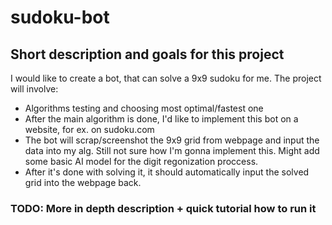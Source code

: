 # sudoku-bot

## Short description and goals for this project

I would like to create a bot, that can solve a 9x9 sudoku for me.
The project will involve:
  - Algorithms testing and choosing most optimal/fastest one
  - After the main algorithm is done, I'd like to implement this bot on a website, for ex. on sudoku.com
  - The bot will scrap/screenshot the 9x9 grid from webpage and input the data into my alg. Still not sure how I'm gonna implement this. Might add some basic AI model for the digit regonization proccess.
  - After it's done with solving it, it should automatically input the solved grid into the webpage back.

### TODO: More in depth description + quick tutorial how to run it
